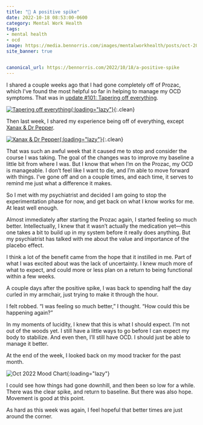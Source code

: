```yaml
---
title: "🧠 A positive spike"
date: 2022-10-18 08:53:00-0600
category: Mental Work Health
tags:
- mental health
- ocd
image: https://media.bennorris.com/images/mentalworkhealth/posts/oct-2022-mood-chart.jpeg
site_banner: true


canonical_url: https://bennorris.com/2022/10/18/a-positive-spike
---
```


I shared a couple weeks ago that I had gone completely off of Prozac, which I’ve found the most helpful so far in helping to manage my OCD symptoms. That was in [update #101: Tapering off everything](https://bennorris.com/2022/10/07/tapering-off-everything).

[![Tapering off everything](https://media.bennorris.com/images/mentalworkhealth/posts/tapering-off-everything.jpg){:loading="lazy"}](https://bennorris.com/2022/10/07/tapering-off-everything){:.clean}

Then last week, I shared my experience being off of everything, except [Xanax & Dr Pepper](https://bennorris.com/2022/10/14/xanax-dr-pepper).

[![Xanax & Dr Pepper](https://media.bennorris.com/images/mentalworkhealth/posts/xanax-dr-pepper.jpg){:loading="lazy"}](https://bennorris.com/2022/10/14/xanax-dr-pepper){:.clean}

That was such an awful week that it caused me to stop and consider the course I was taking. The goal of the changes was to improve my baseline a little bit from where I was. But I know that when I’m on the Prozac, my OCD is manageable. I don’t feel like I want to die, and I’m able to move forward with things. I’ve gone off and on a couple times, and each time, it serves to remind me just what a difference it makes.

So I met with my psychiatrist and decided I am going to stop the experimentation phase for now, and get back on what I know works for me. At least well enough.

Almost immediately after starting the Prozac again, I started feeling so much better. Intellectually, I knew that it wasn’t actually the medication yet—this one takes a bit to build up in my system before it really does anything. But my psychiatrist has talked with me about the value and importance of the placebo effect.

I think a lot of the benefit came from the hope that it instilled in me. Part of what I was excited about was the lack of uncertainty. I knew much more of what to expect, and could more or less plan on a return to being functional within a few weeks.

A couple days after the positive spike, I was back to spending half the day curled in my armchair, just trying to make it through the hour.

I felt robbed. “I was feeling so much better,” I thought. “How could this be happening again?”

In my moments of lucidity, I knew that this is what I should expect. I’m not out of the woods yet. I still have a little ways to go before I can expect my body to stabilize. And even then, I’ll still have OCD. I should just be able to manage it better.

At the end of the week, I looked back on my mood tracker for the past month.

![Oct 2022 Mood Chart](https://media.bennorris.com/images/mentalworkhealth/posts/oct-2022-mood-chart.jpeg){:loading="lazy"}

I could see how things had gone downhill, and then been so low for a while. There was the clear spike, and return to baseline. But there was also hope. Movement is good at this point.

As hard as this week was again, I feel hopeful that better times are just around the corner.



